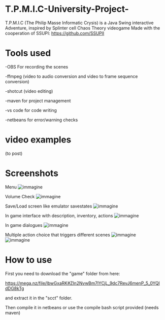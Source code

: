 # T.P.M.I.C-University-Project-
T.P.M.I.C (The Philip Masse Informatic Crysis) is a Java Swing interactive Adventure, inspired by Splinter cell Chaos Theory videogame
Made with the cooperation of SSUPI: https://github.com/SSUPII

# Tools used

-OBS For recording the scenes

-ffmpeg (video to audio conversion and video to frame sequence conversion)

-shotcut (video editing)

-maven for project management

-vs code for code writing

-netbeans for error/warning checks

# video examples

(to post)

# Screenshots

Menu
![immagine](https://user-images.githubusercontent.com/30447649/200853301-c7a2b4cc-ede1-4327-a6af-a7adc0e358a3.png)

Volume Check
![immagine](https://user-images.githubusercontent.com/30447649/200853379-669f98bf-c3cf-456f-89c4-7243a6787ce9.png)

Save/Load screen like emulator savestates
![immagine](https://user-images.githubusercontent.com/30447649/200853523-7df6965b-f21b-42df-aa70-f9214a46aa10.png)

In game interface with description, inventory, actions
![immagine](https://user-images.githubusercontent.com/30447649/200853677-30f45811-75d6-4eb0-9883-ffc4c3de6d68.png)

In game dialogues
![immagine](https://user-images.githubusercontent.com/30447649/200853770-164f0a67-55ad-428e-8e8a-9b286660987e.png)

Multiple action choice that triggers different scenes
![immagine](https://user-images.githubusercontent.com/30447649/200853943-773fb045-6b61-43d5-bd38-ea338c2ab82a.png)
![immagine](https://user-images.githubusercontent.com/30447649/200854072-25beb578-bd7a-43f8-bfa8-489da7fbb72f.png)

# How to use

First you need to download the "game" folder from here:

https://mega.nz/file/lbwGxaRK#ZIn2NvwBm7lYCjL_9dc7RevJ6menP_5_0YQldDG8kTg

and extract it in the "scct" folder.

Then compile it in netbeans or use the compile bash script provided (needs maven)

